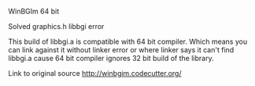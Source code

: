 WinBGIm 64 bit

Solved graphics.h libbgi error

This build of libbgi.a is compatible with 64 bit compiler.
Which means you can link against it without linker error or 
where linker says it can't find libbgi.a cause 64 bit compiler 
ignores 32 bit build of the library.




Link to original source http://winbgim.codecutter.org/
